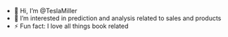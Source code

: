 - 👋 Hi, I’m @TeslaMiller
- 👀 I’m interested in prediction and analysis related to sales and products
- ⚡ Fun fact: I love all things book related

<!---
TeslaMiller/TeslaMiller is a ✨ special ✨ repository because its `README.md` (this file) appears on your GitHub profile.
You can click the Preview link to take a look at your changes.
--->
